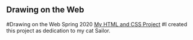 ## Drawing on the Web
 #Drawing on the Web Spring 2020
 [My HTML and CSS Project](http://i6.cims.nyu.edu/~bch305/drawing/)
#I created this project as dedication to my cat Sailor.
